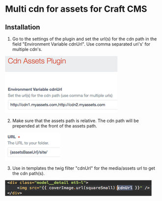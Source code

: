 
# Multi cdn for assets for Craft CMS



## Installation

1) Go to the settings of the plugin and set the url(s) for the cdn path in the field "Environment Variable cdnUrl".
Use comma separated uri's' for multiple cdn's.

![plugin_settings](https://github.com/bolden-craft-plugins/cdn-assets-path/raw/master/cdnassetspath/resources/images/plugin.settings.png "e.g. http://cdn1.myassets.com,http://cdn2.myassets.com")


2) Make sure that the assets path is relative. The cdn path will be prepended at the front of the assets path.

![assets_settings](https://github.com/bolden-craft-plugins/cdn-assets-path/raw/master/cdnassetspath/resources/images/assets.settings.png "Assets settings")

3) Use in templates the twig filter "cdnUrl" for the media/assets url to get the cdn path(s).

![twig_filter](https://github.com/bolden-craft-plugins/cdn-assets-path/raw/master/cdnassetspath/resources/images/twig.cdnfilter.template.png "e.g. <img src='{% entry.image.url()|cndUrl %}' />")


